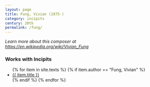 ```yaml
---
layout: page
title: Fung, Vivian (1975-)
category: incipits
century: 20th
permalink: /fung/
---
```


*Learn more about this composer at <a href="https://en.wikipedia.org/wiki/Vivian_Fung" target="_blank">https://en.wikipedia.org/wiki/Vivian_Fung</a>*
<br/>

### Works with Incipits
<ul class="texts">
    {% for item in site.texts %}
      {% if item.author == "Fung, Vivian" %}
          <li class="text-title">
          <a href="{{ site.baseurl }}{{ item.url }}">
        {{ item.title }}
              </a>
    </li>
      {% endif %}
    {% endfor %}
</ul>
